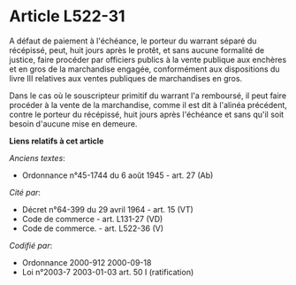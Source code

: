 # Article L522-31

A défaut de paiement à l'échéance, le porteur du warrant séparé du récépissé, peut, huit jours après le protêt, et sans
aucune formalité de justice, faire procéder par officiers publics à la vente publique aux enchères et en gros de la
marchandise engagée, conformément aux dispositions du livre III relatives aux ventes publiques de marchandises en gros.

Dans le cas où le souscripteur primitif du warrant l'a remboursé, il peut faire procéder à la vente de la marchandise, comme
il est dit à l'alinéa précédent, contre le porteur du récépissé, huit jours après l'échéance et sans qu'il soit besoin
d'aucune mise en demeure.

**Liens relatifs à cet article**

_Anciens textes_:

  - Ordonnance n°45-1744 du 6 août 1945 - art. 27 (Ab)

_Cité par_:

  - Décret n°64-399 du 29 avril 1964 - art. 15 (VT)
  - Code de commerce - art. L131-27 (VD)
  - Code de commerce. - art. L522-36 (V)

_Codifié par_:

  - Ordonnance 2000-912 2000-09-18
  - Loi n°2003-7 2003-01-03 art. 50 I (ratification)
